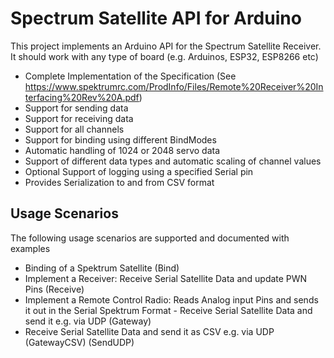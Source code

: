 # Spectrum Satellite API for Arduino

 This project implements an Arduino API for the Spectrum Satellite Receiver. It should work with any type of board (e.g. Arduinos, ESP32, ESP8266 etc)

 - Complete Implementation of the Specification (See https://www.spektrumrc.com/ProdInfo/Files/Remote%20Receiver%20Interfacing%20Rev%20A.pdf)
 - Support for sending data
 - Support for receiving data
 - Support for all channels
 - Support for binding using different BindModes
 - Automatic handling of 1024 or 2048 servo data
 - Support of different data types and automatic scaling of channel values 
 - Optional Support of logging using a specified Serial pin
 - Provides Serialization to and from CSV format

## Usage Scenarios
The following usage scenarios are supported and documented with examples
 - Binding of a Spektrum Satellite (Bind)
 - Implement a Receiver:  Receive Serial Satellite Data and update PWN Pins (Receive)
 - Implement a Remote Control Radio: Reads Analog input Pins and sends it out in the Serial Spektrum Format  - Receive Serial Satellite Data and send it e.g. via UDP (Gateway)
 - Receive Serial Satellite Data and send it as CSV e.g. via UDP (GatewayCSV)
(SendUDP)



